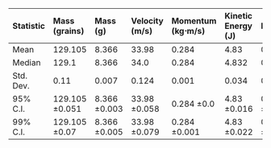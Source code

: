 | Statistic   | Mass (grains)   | Mass (g)     | Velocity (m/s)   | Momentum (kg⋅m/s)   | Kinetic Energy (J)   | Efficiency   |
|:------------|:----------------|:-------------|:-----------------|:--------------------|:---------------------|:-------------|
| Mean        | 129.105         | 8.366        | 33.98            | 0.284               | 4.83                 | 0.88         |
| Median      | 129.1           | 8.366        | 34.0             | 0.284               | 4.832                | 0.88         |
| Std. Dev.   | 0.11            | 0.007        | 0.124            | 0.001               | 0.034                | 0.006        |
| 95% C.I.    | 129.105 ±0.051  | 8.366 ±0.003 | 33.98 ±0.058     | 0.284 ±0.0          | 4.83 ±0.016          | 0.88 ±0.003  |
| 99% C.I.    | 129.105 ±0.07   | 8.366 ±0.005 | 33.98 ±0.079     | 0.284 ±0.001        | 4.83 ±0.022          | 0.88 ±0.004  |